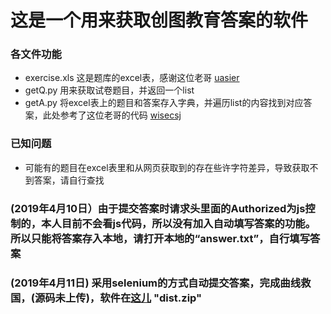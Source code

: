 # 这是一个用来获取创图教育答案的软件

### 各文件功能
- exercise.xls 这是题库的excel表，感谢这位老哥 [uasier](https://github.com/uasier/xszc)
- getQ.py 用来获取试卷题目，并返回一个list
- getA.py 将excel表上的题目和答案存入字典，并遍历list的内容找到对应答案，此处参考了这位老哥的代码 [wisecsj](https://github.com/wisecsj/hfut-brush)

### 已知问题
- 可能有的题目在excel表里和从网页获取到的存在些许字符差异，导致获取不到答案，请自行查找

### (2019年4月10日）由于提交答案时请求头里面的Authorized为js控制的，本人目前不会看js代码，所以没有加入自动填写答案的功能。所以只能将答案存入本地，请打开本地的“answer.txt”，自行填写答案
### (2019年4月11日) 采用selenium的方式自动提交答案，完成曲线救国，(源码未上传)，软件在[这儿](https://github.com/caixiaodao/HFUT-scctedu/releases/tag/1.0) "dist.zip"